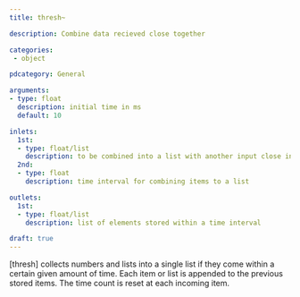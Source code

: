 ```yaml
---
title: thresh~

description: Combine data recieved close together

categories:
 - object

pdcategory: General

arguments:
- type: float
  description: initial time in ms
  default: 10

inlets:
  1st:
  - type: float/list
    description: to be combined into a list with another input close in time
  2nd:
  - type: float
    description: time interval for combining items to a list

outlets:
  1st:
  - type: float/list
    description: list of elements stored within a time interval

draft: true
---
```


[thresh] collects numbers and lists into a single list if they come within a certain given amount of time. Each item or list is appended to the previous stored items. The time count is reset at each incoming item.